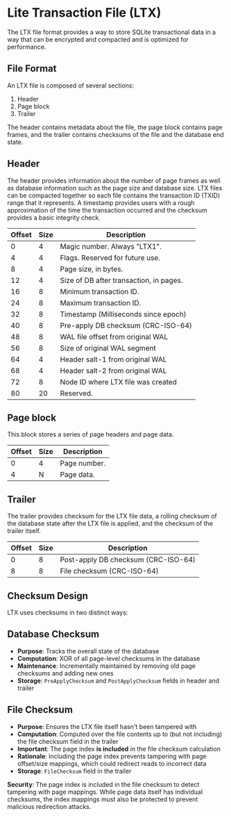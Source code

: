 Lite Transaction File (LTX)
=================================

The LTX file format provides a way to store SQLite transactional data in
a way that can be encrypted and compacted and is optimized for performance.

File Format
-----------

An LTX file is composed of several sections:

1. Header
2. Page block
3. Trailer

The header contains metadata about the file, the page block contains page
frames, and the trailer contains checksums of the file and the database end state.

Header
------

The header provides information about the number of page frames as well as
database information such as the page size and database size. LTX files
can be compacted together so each file contains the transaction ID (TXID) range
that it represents. A timestamp provides users with a rough approximation of
the time the transaction occurred and the checksum provides a basic integrity
check.

| Offset | Size | Description                             |
| -------| ---- | --------------------------------------- |
| 0      | 4    | Magic number. Always "LTX1".            |
| 4      | 4    | Flags. Reserved for future use.         |
| 8      | 4    | Page size, in bytes.                    |
| 12     | 4    | Size of DB after transaction, in pages. |
| 16     | 8    | Minimum transaction ID.                 |
| 24     | 8    | Maximum transaction ID.                 |
| 32     | 8    | Timestamp (Milliseconds since epoch)    |
| 40     | 8    | Pre-apply DB checksum (CRC-ISO-64)      |
| 48     | 8    | WAL file offset from original WAL       |
| 56     | 8    | Size of original WAL segment            |
| 64     | 4    | Header salt-1 from original WAL         |
| 68     | 4    | Header salt-2 from original WAL         |
| 72     | 8    | Node ID where LTX file was created      |
| 80     | 20   | Reserved.                               |

Page block
----------

This block stores a series of page headers and page data.

| Offset | Size | Description                 |
| -------| ---- | --------------------------- |
| 0      | 4    | Page number.                |
| 4      | N    | Page data.                  |

Trailer
-------

The trailer provides checksum for the LTX file data, a rolling checksum of the
database state after the LTX file is applied, and the checksum of the trailer
itself.

| Offset | Size | Description                             |
| -------| ---- | --------------------------------------- |
| 0      | 8    | Post-apply DB checksum (CRC-ISO-64)     |
| 8      | 8    | File checksum (CRC-ISO-64)              |

Checksum Design
---------------

LTX uses checksums in two distinct ways:

Database Checksum
-----------------

- **Purpose**: Tracks the overall state of the database
- **Computation**: XOR of all page-level checksums in the database
- **Maintenance**: Incrementally maintained by removing old page checksums
  and adding new ones
- **Storage**: `PreApplyChecksum` and `PostApplyChecksum` fields in header
  and trailer

File Checksum
-------------

- **Purpose**: Ensures the LTX file itself hasn't been tampered with
- **Computation**: Computed over the file contents up to (but not including)
  the file checksum field in the trailer
- **Important**: The page index **is included** in the file checksum calculation
- **Rationale**: Including the page index prevents tampering with page offset/size
  mappings, which could redirect reads to incorrect data
- **Storage**: `FileChecksum` field in the trailer

**Security**: The page index is included in the file checksum to detect tampering
with page mappings. While page data itself has individual checksums, the index
mappings must also be protected to prevent malicious redirection attacks.
